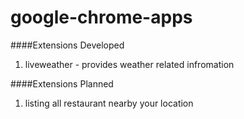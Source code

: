google-chrome-apps
==================
####Extensions Developed
1. liveweather - provides weather related infromation


####Extensions Planned
1. listing all restaurant nearby your location
